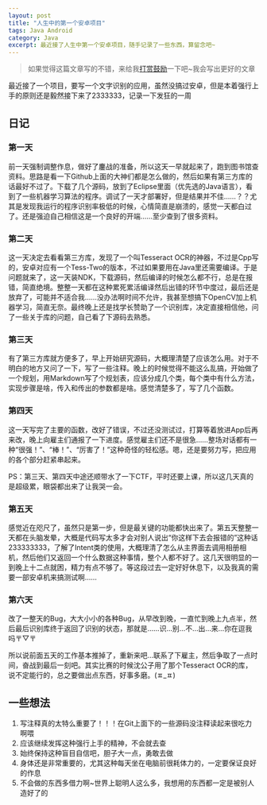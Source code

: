 ```yaml
---
layout: post
title: "人生中的第一个安卓项目"
tags: Java Android
category: Java
excerpt: 最近接了人生中第一个安卓项目，随手记录了一些东西，算留念吧~
---
```


> 如果觉得这篇文章写的不错，来给我[打赏鼓励](http://d3.freep.cn/3tb_160710193136wkl4568789.jpg)一下吧~我会写出更好的文章

最近接了一个项目，要写一个文字识别的应用，虽然没搞过安卓，但是本着强行上手的原则还是毅然接下来了2333333，记录一下发狂的一周

## 日记

### 第一天
前一天强制调整作息，做好了鏖战的准备，所以这天一早就起来了，跑到图书馆查资料。思路是看一下Github上面的大神们都是怎么做的，然后如果有第三方库的话最好不过了。下载了几个源码，放到了Eclipse里面（优先选的Java语言），看到了一些机器学习算法的程序。调试了一天才部署好，但是结果并不佳……？？尤其是发现我运行的程序识别率极低的时候，心情简直是崩溃的，感觉一天都白过了。还是强迫自己相信这是一个良好的开端……至少查到了很多资料。

### 第二天
这一天决定去看看第三方库，发现了一个叫Tesseract OCR的神器，不过是Cpp写的，安卓对应有一个Tess-Two的版本，不过如果要用在Java里还需要编译。于是问题就来了，这一天装NDK，下载源码，然后编译的时候怎么都不行，总是在报错，简直绝境。整整一天都在这种累死累活编译然后出错的环节中度过，最后还是放弃了，可能并不适合我……没办法啊时间不允许，我甚至想搞下OpenCV加上机器学习，简直无奈。最终晚上还是找学长赞助了一个识别库，决定直接相信他，问了一些关于库的问题，自己看了下源码去熟悉。

### 第三天
有了第三方库就方便多了，早上开始研究源码，大概理清楚了应该怎么用。对于不明白的地方又问了一下，写了一些注释。晚上的时候觉得不能这么乱搞，开始做了一个规划，用Markdown写了个规划表，应该分成几个类，每个类中有什么方法，实现步骤是啥，传入和传出的参数都是啥。感觉清楚多了，写了几个函数。

### 第四天
这一天写完了主要的函数，改好了错误，不过还没测试过，打算等着放进App后再来改，晚上向雇主们通报了一下进度。感觉雇主们还不是很急……整场对话都有一种“很强！”、“棒！”、“厉害了！”这种奇怪的轻松感。嗯，还是要努力写，把应用的各个部分赶紧串起来。

PS：第三天、第四天中途还顺带水了一下CTF，平时还要上课，所以这几天真的是超级累，眼袋都出来了让我哭一会。

### 第五天

感觉近在咫尺了，虽然只是第一步，但是最关键的功能都快出来了。第五天整整一天都在头脑发晕，大概是代码写太多才会对别人说出“你这样下去会报错的”这种话233333333，了解了Intent类的使用，大概理清了怎么从主界面去调用相册相机，然后他们又返回一个什么数据这种事情，整个人都不好了。这几天很明显的一到晚上十二点就困，精力有点不够了。等这段过去一定好好休息下，以及我真的需要一部安卓机来搞测试啊……



### 第六天

改了一整天的Bug，大大小小的各种Bug，从早改到晚，一直忙到晚上九点半，然后最后识别库终于返回了识别的状态，那就是……识…别…不…出…来…你在逗我吗〒▽〒

所以说前面五天的工作基本推掉了，重新来吧…联系了下雇主，然后争取了一点时间，奋战到最后一刻吧。其实比赛的时候沈公子用了那个Tesseract OCR的库，说不定能行的，总之要做出点东西，好事多磨。(ㅍ_ㅍ)



## 一些想法

1. 写注释真的太特么重要了！！！在Git上面下的一些源码没注释读起来很吃力啊喂
2. 应该继续发挥这种强行上手的精神，不会就去查
3. 始终保持这种盲目自信吧，胆子大一点，勇敢去做
4. 身体还是非常重要的，尤其这种每天坐在电脑前很耗体力的，一定要保证良好的作息
5. 不会做的东西多借力啊~世界上聪明人这么多，我想用的东西都一定是被别人造好了的